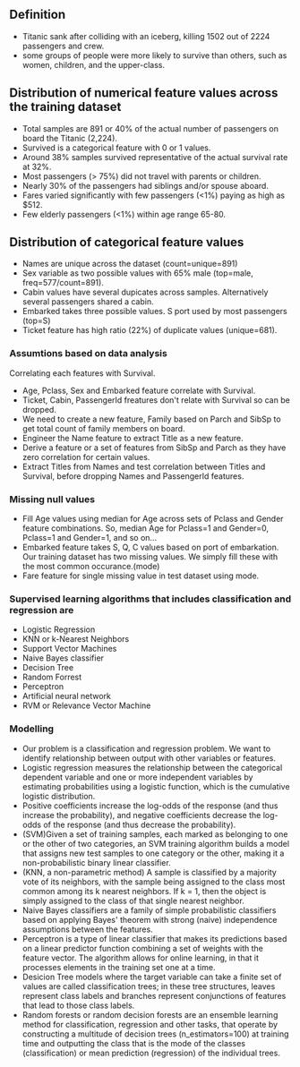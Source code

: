 ## Definition 

- Titanic sank after colliding with an iceberg, killing 1502 out of 2224 passengers and crew. 
- some groups of people were more likely to survive than others, such as women, children, and the upper-class.

## Distribution of numerical feature values across the training dataset

- Total samples are 891 or 40% of the actual number of passengers on board the Titanic (2,224).
- Survived is a categorical feature with 0 or 1 values.
- Around 38% samples survived representative of the actual survival rate at 32%.
- Most passengers (> 75%) did not travel with parents or children.
- Nearly 30% of the passengers had siblings and/or spouse aboard.
- Fares varied significantly with few passengers (<1%) paying as high as $512.
- Few elderly passengers (<1%) within age range 65-80.

## Distribution of categorical feature values

- Names are unique across the dataset (count=unique=891)
- Sex variable as two possible values with 65% male (top=male, freq=577/count=891).
- Cabin values have several dupicates across samples. Alternatively several passengers shared a cabin.
- Embarked takes three possible values. S port used by most passengers (top=S)
- Ticket feature has high ratio (22%) of duplicate values (unique=681).


### Assumtions based on data analysis

Correlating each features with Survival.

- Age, Pclass, Sex and Embarked feature correlate with Survival.
- Ticket, Cabin, PassengerId freatures don't relate with Survival so can be dropped.
- We need to create a new feature, Family based on Parch and SibSp to get total count of family members on board.
- Engineer the Name feature to extract Title as a new feature.
- Derive a feature or a set of features from SibSp and Parch as they have zero correlation for certain values.
- Extract Titles from Names and test correlation between Titles and Survival, before dropping Names and PassengerId features.

### Missing null values

- Fill Age values using median for Age across sets of Pclass and Gender feature combinations. So, median Age for Pclass=1 and Gender=0, Pclass=1 and Gender=1, and so on...
- Embarked feature takes S, Q, C values based on port of embarkation. Our training dataset has two missing values. We simply fill these with the most common occurance.(mode)
- Fare feature for single missing value in test dataset using mode.


### Supervised learning algorithms that includes classification and regression are

- Logistic Regression
- KNN or k-Nearest Neighbors
- Support Vector Machines
- Naive Bayes classifier
- Decision Tree
- Random Forrest
- Perceptron
- Artificial neural network
- RVM or Relevance Vector Machine


### Modelling

-  Our problem is a classification and regression problem. We want to identify relationship between output with other variables or features.
- Logistic regression measures the relationship between the categorical dependent variable and one or more independent variables by estimating probabilities using a logistic function, which is the cumulative logistic distribution.
- Positive coefficients increase the log-odds of the response (and thus increase the probability), and negative coefficients decrease the log-odds of the response (and thus decrease the probability).
- (SVM)Given a set of training samples, each marked as belonging to one or the other of two categories, an SVM training algorithm builds a model that assigns new test samples to one category or the other, making it a non-probabilistic binary linear classifier.
-  (KNN, a non-parametric method) A sample is classified by a majority vote of its neighbors, with the sample being assigned to the class most common among its k nearest neighbors. If k = 1, then the object is simply assigned to the class of that single nearest neighbor.
- Naive Bayes classifiers are a family of simple probabilistic classifiers based on applying Bayes' theorem with strong (naive) independence assumptions between the features. 
- Perceptron is a type of linear classifier that makes its predictions based on a linear predictor function combining a set of weights with the feature vector. The algorithm allows for online learning, in that it processes elements in the training set one at a time.
- Desicion Tree models where the target variable can take a finite set of values are called classification trees; in these tree structures, leaves represent class labels and branches represent conjunctions of features that lead to those class labels.
- Random forests or random decision forests are an ensemble learning method for classification, regression and other tasks, that operate by constructing a multitude of decision trees (n_estimators=100) at training time and outputting the class that is the mode of the classes (classification) or mean prediction (regression) of the individual trees.

